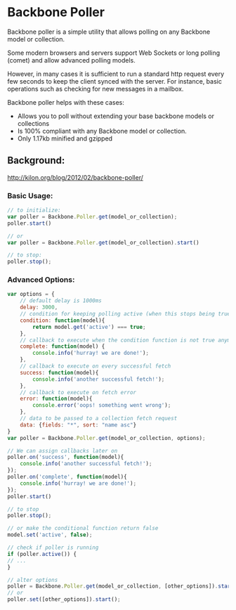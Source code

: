 # Backbone Poller
Backbone poller is a simple utility that allows polling on any Backbone model or collection.

Some modern browsers and servers support Web Sockets or long polling (comet) and allow advanced polling models.

However, in many cases it is sufficient to run a standard http request every few seconds to keep the client synced with the server. For instance, basic operations such as checking for new messages in a mailbox.

Backbone poller helps with these cases:

- Allows you to poll without extending your base backbone models or collections
- Is 100% compliant with any Backbone model or collection.
- Only 1.17kb minified and gzipped

## Background:
http://kilon.org/blog/2012/02/backbone-poller/

### Basic Usage:
``` javascript
// to initialize:
var poller = Backbone.Poller.get(model_or_collection);
poller.start()

// or
var poller = Backbone.Poller.get(model_or_collection).start()

// to stop:
poller.stop();

```

### Advanced Options:
``` javascript
var options = {
    // default delay is 1000ms
    delay: 3000, 
    // condition for keeping polling active (when this stops being true, polling will stop)
    condition: function(model){
        return model.get('active') === true;
    },
    // callback to execute when the condition function is not true anymore, or when calling stop()
    complete: function(model) { 
        console.info('hurray! we are done!'); 
    },
    // callback to execute on every successful fetch
    success: function(model){ 
        console.info('another successful fetch!'); 
    },
    // callback to execute on fetch error
    error: function(model){ 
        console.error('oops! something went wrong'); 
    },
    // data to be passed to a collection fetch request
    data: {fields: "*", sort: "name asc"}
}
var poller = Backbone.Poller.get(model_or_collection, options);

// We can assign callbacks later on
poller.on('success', function(model){
    console.info('another successful fetch!'); 
});
poller.on('complete', function(model){
    console.info('hurray! we are done!');
});
poller.start()

// to stop
poller.stop();

// or make the conditional function return false
model.set('active', false);

// check if poller is running
if (poller.active()) {
// ...
}

// alter options
poller = Backbone.Poller.get(model_or_collection, [other_options]).start();
// or
poller.set([other_options]).start();

```